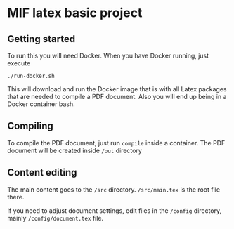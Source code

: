 # MIF latex basic project 

## Getting started

To run this you will need Docker. When you have Docker running, just execute

`./run-docker.sh`

This will download and run the Docker image that is with all Latex packages that are needed to
compile a PDF document. Also you will end up being in a Docker container bash.

## Compiling

To compile the PDF document, just run `compile` inside a container.
The PDF document will be created inside `/out` directory

## Content editing

The main content goes to the `/src` directory. `/src/main.tex` is the root file there.

If you need to adjust document settings, edit files in the `/config` directory, 
mainly `/config/document.tex` file.
